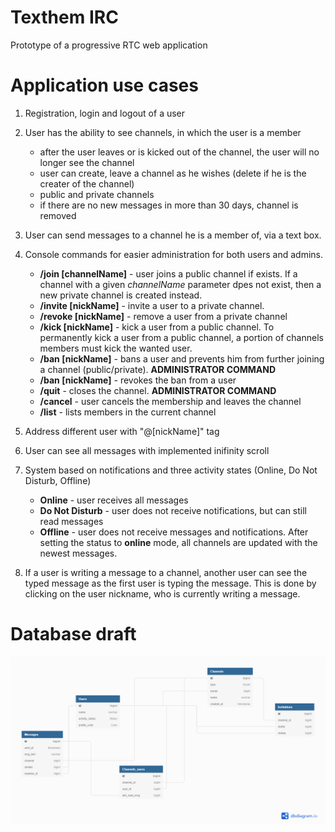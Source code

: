 # Texthem IRC
Prototype of a progressive RTC web application

# Application use cases

1. Registration, login and logout of a user
2. User has the ability to see channels, in which the user is a member
    * after the user leaves or is kicked out of the channel, the user will no longer see the channel
    * user can create, leave a channel as he wishes (delete if he is the creater of the channel)
    * public and private channels
    * if there are no new messages in more than 30 days, channel is removed
3. User can send messages to a channel he is a member of, via a text box.
4. Console commands for easier administration for both users and admins.
    * **/join [channelName]** - user joins a public channel if exists. If a channel with a given *channelName* parameter dpes not exist, then a new private channel is created instead.
    * **/invite [nickName]** - invite a user to a private channel. 
    * **/revoke [nickName]** - remove a user from a private channel
    * **/kick [nickName]** - kick a user from a public channel. To permanently kick a user from a public channel, a portion of channels members must kick the wanted user. 
    * **/ban [nickName]** - bans a user and prevents him from further joining a channel (public/private). **ADMINISTRATOR COMMAND**
    * **/ban [nickName]** - revokes the ban from a user
    * **/quit** - closes the channel. **ADMINISTRATOR COMMAND**
    * **/cancel** - user cancels the membership and leaves the channel
    * **/list** - lists members in the current channel

5. Address different user with "@[nickName]" tag 
6. User can see all messages with implemented inifinity scroll
7. System based on notifications and three activity states (Online, Do Not Disturb, Offline)
    * **Online** - user receives all messages
    * **Do Not Disturb** - user does not receive notifications, but can still read messages
    * **Offline** - user does not receive messages and notifications. After setting the status to **online** mode, all channels are updated with the newest messages.
8. If a user is writing a message to a channel, another user can see the typed message as the first user is typing the message. This is done by clicking on the user nickname, who is currently writing a message.

# Database draft
![DB](vpwa.png)

